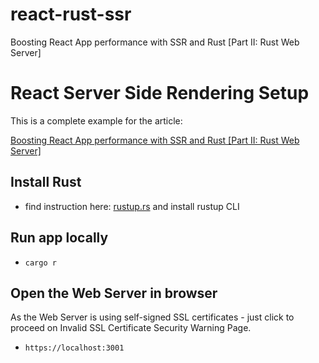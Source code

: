 # react-rust-ssr
Boosting React App performance with SSR and Rust [Part II: Rust Web Server]

# React Server Side Rendering Setup

This is a complete example for the article:  

[Boosting React App performance with SSR and Rust [Part II: Rust Web Server]](https://hackernoon.com/how-to-improve-react-app-performance-with-ssr-and-rust-part-ii-rust-web-server-vb1a373h)

## Install Rust

- find instruction here: [rustup.rs](https://rustup.rs) and install rustup CLI

## Run app locally

- `cargo r`

## Open the Web Server in browser

As the Web Server is using self-signed SSL certificates - just click to proceed on Invalid SSL Certificate Security Warning Page.

- `https://localhost:3001`
